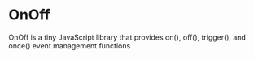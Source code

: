 OnOff
=====

OnOff is a tiny JavaScript library that provides on(), off(), trigger(), and once() event management functions